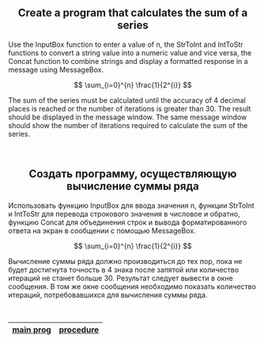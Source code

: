 <h2 align="center">Create a program that calculates the sum of a series</h2>

Use the InputBox function to enter a value of n, the StrToInt and IntToStr functions to convert a string value into a numeric value and vice versa, the Concat function to combine strings and display a formatted response in a message using MessageBox.

$$ \sum_{i=0}^{n}  \frac{1}{2^{i}} $$

The sum of the series must be calculated until the accuracy of 4 decimal places is reached or the number of iterations is greater than 30. The result should be displayed in the message window. The same message window should show the number of iterations required to calculate the sum of the series.

<br>

<h2 align="center">Создать программу, осуществляющую вычисление суммы ряда</h2>

Использовать функцию InputBox для ввода значения n, функции StrToInt и IntToStr для перевода строкового значения в числовое и обратно, функцию Concat для объединения строк и вывода форматированного ответа на экран в сообщении с помощью MessageBox.

$$ \sum_{i=0}^{n}  \frac{1}{2^{i}} $$

Вычисление суммы ряда должно производиться до тех пор, пока не будет достигнута точность в 4 знака после запятой или количество итераций не станет больше 30. Результат следует вывести в окне сообщения. В том же окне сообщения необходимо показать количество итераций, потребовавшихся для вычисления суммы ряда.

<br>

| [main prog](math.asm)  | [procedure](str.inc)  |
| --- | --- |
